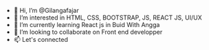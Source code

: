 - 👋 Hi, I’m @Gilangafajar
- 👀 I’m interested in HTML, CSS, BOOTSTRAP, JS, REACT JS, UI/UX
- 🌱 I’m currently learning React js in Buid With Angga
- 💞️ I’m looking to collaborate on Front end developper 
- 📫 Let's connected

<!---
Gilangafajar/Gilangafajar is a ✨ special ✨ repository because its `README.md` (this file) appears on your GitHub profile.
You can click the Preview link to take a look at your changes.
--->
